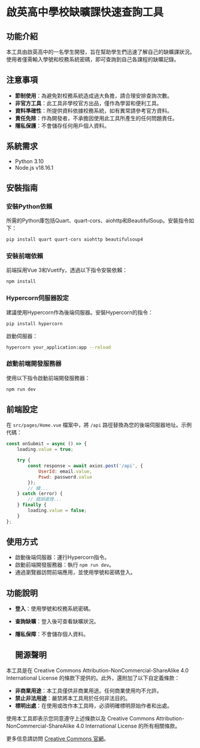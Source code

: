 # 啟英高中學校缺曠課快速查詢工具

## 功能介紹
本工具由啟英高中的一名學生開發，旨在幫助學生們迅速了解自己的缺曠課狀況。使用者僅需輸入學號和校務系統密碼，即可查詢到自己各課程的缺曠記錄。

## 注意事項
- **節制使用**：為避免對校務系統造成過大負擔，請合理安排查詢次數。
- **非官方工具**：此工具非學校官方出品，僅作為學習和便利工具。
- **資料準確性**：所提供資料依據校務系統，如有異常請參考官方資料。
- **責任免除**：作為開發者，不承擔因使用此工具所產生的任何問題責任。
- **隱私保護**：不會儲存任何用戶個人資料。

## 系統需求
- Python 3.10
- Node.js v18.16.1

## 安裝指南

### 安裝Python依賴
所需的Python庫包括Quart、quart-cors、aiohttp和BeautifulSoup。安裝指令如下：

```bash
pip install quart quart-cors aiohttp beautifulsoup4
```

### 安裝前端依賴
前端採用Vue 3和Vuetify，透過以下指令安裝依賴：

```bash
npm install
```

### Hypercorn伺服器設定
建議使用Hypercorn作為後端伺服器。安裝Hypercorn的指令：

```bash
pip install hypercorn
```

啟動伺服器：

```bash
hypercorn your_application:app --reload
```

### 啟動前端開發服務器
使用以下指令啟動前端開發服務器：

```bash
npm run dev
```

## 前端設定
在 `src/pages/Home.vue` 檔案中，將 `/api` 路徑替換為您的後端伺服器地址。示例代碼：

```javascript
const onSubmit = async () => {
    loading.value = true;

    try {
        const response = await axios.post('/api', {
            UserId: email.value,
            Pswd: password.value
        });
        // 續...
    } catch (error) {
        // 錯誤處理...
    } finally {
        loading.value = false;
    }
};
```

## 使用方式
- 啟動後端伺服器：運行Hypercorn指令。
- 啟動前端開發服務器：執行 `npm run dev`。
- 通過瀏覽器訪問前端應用，並使用學號和密碼登入。

## 功能說明
- **登入**：使用學號和校務系統密碼。
- **查詢缺曠**：登入後可查看缺曠狀況。
- **隱私保障**：不會儲存個人資料。

  ## 開源聲明

本工具是在 Creative Commons Attribution-NonCommercial-ShareAlike 4.0 International License 的條款下提供的。此外，還附加了以下自定義條款：

- **非商業用途**：本工具僅供非商業用途。任何商業使用均不允許。
- **禁止非法用途**：嚴禁將本工具用於任何非法目的。
- **標明出處**：在使用或改作本工具時，必須明確標明原始作者和出處。

使用本工具即表示您同意遵守上述條款以及 Creative Commons Attribution-NonCommercial-ShareAlike 4.0 International License 的所有相關條款。

更多信息請訪問 [Creative Commons 官網](https://creativecommons.org/licenses/by-nc-sa/4.0/)。
